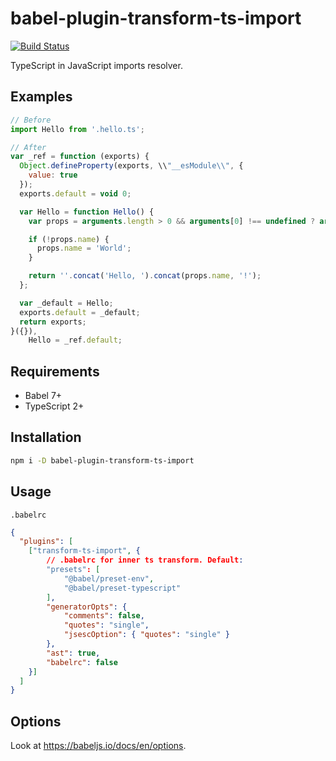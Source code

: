 # babel-plugin-transform-ts-import

[![Build Status](https://travis-ci.com/ruslankhh/babel-plugin-transform-ts-import.svg?branch=master)](https://travis-ci.com/ruslankhh/babel-plugin-transform-ts-import)

TypeScript in JavaScript imports resolver.

## Examples

```js
// Before
import Hello from '.hello.ts';

// After
var _ref = function (exports) {
  Object.defineProperty(exports, \\"__esModule\\", {
    value: true
  });
  exports.default = void 0;

  var Hello = function Hello() {
    var props = arguments.length > 0 && arguments[0] !== undefined ? arguments[0] : {};

    if (!props.name) {
      props.name = 'World';
    }

    return ''.concat('Hello, ').concat(props.name, '!');
  };

  var _default = Hello;
  exports.default = _default;
  return exports;
}({}),
    Hello = _ref.default;
```

## Requirements

- Babel 7+
- TypeScript 2+

## Installation

```bash
npm i -D babel-plugin-transform-ts-import
```

## Usage

`.babelrc`

``` json
{
  "plugins": [
    ["transform-ts-import", {
        // .babelrc for inner ts transform. Default:
        "presets": [
            "@babel/preset-env",
            "@babel/preset-typescript"
        ],
        "generatorOpts": {
            "comments": false,
            "quotes": "single",
            "jsescOption": { "quotes": "single" }
        },
        "ast": true,
        "babelrc": false
    }]
  ]
}
```

## Options

Look at https://babeljs.io/docs/en/options.
